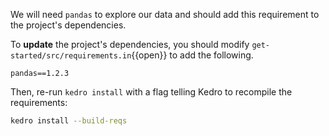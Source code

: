 We will need `pandas` to explore our data and should add this requirement to the project's dependencies. 

To **update** the project's dependencies, you should modify `get-started/src/requirements.in`{{open}} to add the
 following. 

```text
pandas==1.2.3
```

Then, re-run `kedro install` with a flag telling Kedro to recompile the requirements:

```bash
kedro install --build-reqs
```